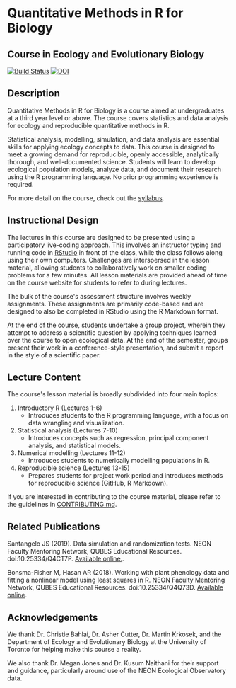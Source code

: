 Quantitative Methods in R for Biology
=========================================

Course in Ecology and Evolutionary Biology
------------------------------------------

[![Build Status](https://travis-ci.org/UofTCoders/rcourse.svg?branch=master)](https://travis-ci.org/UofTCoders/rcourse)
[![DOI](https://zenodo.org/badge/97400494.svg)](https://zenodo.org/badge/latestdoi/97400494)


## Description

Quantitative Methods in R for Biology is a course aimed at undergraduates at a third year level or above. 
The course covers statistics and data analysis for ecology and reproducible quantitative methods in R. 

Statistical analysis, modelling, simulation, and data analysis are essential skills for applying 
ecology concepts to data. This course is designed to meet a growing demand for reproducible, openly accessible, 
analytically thorough, and well-documented science. Students will learn to develop ecological population models, 
analyze data, and document their research using the R programming language. No prior programming experience is required.

For more detail on the course, check out the [syllabus](https://uoftcoders.github.io/rcourse/).

## Instructional Design

The lectures in this course are designed to be presented using a participatory live-coding approach.
This involves an instructor typing and running code in [RStudio](https://www.rstudio.com/) in front of the class, while the class follows
along using their own computers. Challenges are interspersed in the lesson material, allowing students to 
collaboratively work on smaller coding problems for a few minutes. All lesson materials are provided ahead
of time on the course website for students to refer to during lectures.

The bulk of the course's assessment structure involves weekly assignments. These assignments
are primarily code-based and are designed to also be completed in RStudio using the R Markdown format.

At the end of the course, students undertake a group project, wherein they attempt to address a scientific
question by applying techniques learned over the course to open ecological data. At the end of the semester,
groups present their work in a conference-style presentation, and submit a report in the style of a scientific paper. 

## Lecture Content

The course's lesson material is broadly subdivided into four main topics:

1. Introductory R (Lectures 1-6)
    * Introduces students to the R programming language, with a focus on 
      data wrangling and visualization.
2. Statistical analysis (Lectures 7-10)
    * Introduces concepts such as regression, principal component analysis, and statistical models.
3. Numerical modelling (Lectures 11-12)
    * Introduces students to numerically modelling populations in R.
4. Reproducible science (Lectures 13-15)
    * Prepares students for project work period and introduces methods for reproducible science (GitHub, R Markdown).

If you are interested in contributing to the course material, please refer to the guidelines in [CONTRIBUTING.md](https://github.com/UofTCoders/rcourse/blob/master/CONTRIBUTING.md). 

## Related Publications

Santangelo JS (2019). Data simulation and randomization tests. NEON Faculty Mentoring Network, QUBES Educational Resources. doi:10.25334/Q4CT7P. [Available online.](https://qubeshub.org/qubesresources/publications/996/1).

Bonsma-Fisher M, Hasan AR (2018). Working with plant phenology data and fitting a nonlinear model using least squares in R. NEON Faculty Mentoring Network, QUBES Educational Resources. doi:10.25334/Q4Q73D. [Available online](https://qubeshub.org/qubesresources/publications/978/1).


## Acknowledgements

We thank Dr. Christie Bahlai, Dr. Asher Cutter, Dr. Martin Krkosek, and the Department of Ecology
and Evolutionary Biology at the University of Toronto for helping make this course a reality.

We also thank Dr. Megan Jones and Dr. Kusum Naithani for their support and guidance, particularly
around use of the NEON Ecological Observatory data. 
